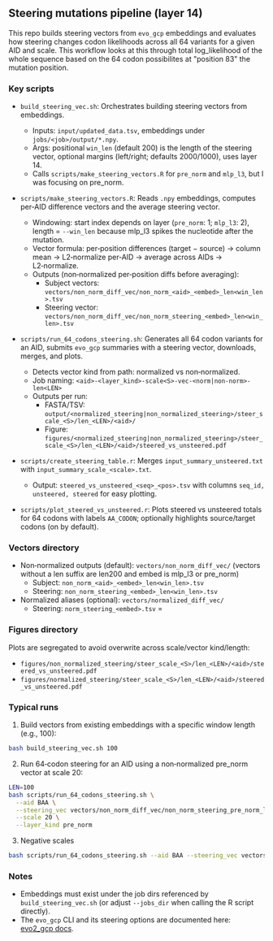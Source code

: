## Steering mutations pipeline (layer 14)

This repo builds steering vectors from `evo_gcp` embeddings and evaluates how steering changes codon likelihoods across all 64 variants for a given AID and scale. This workflow looks at this through total log_likelihood of the whole sequence based on the 64 codon possibilites at "position 83" the mutation position. 

### Key scripts

- `build_steering_vec.sh`: Orchestrates building steering vectors from embeddings.
  - Inputs: `input/updated_data.tsv`, embeddings under `jobs/<job>/output/*.npy`.
  - Args: positional `win_len` (default 200) is the length of the steering vector, optional margins (left/right; defaults 2000/1000), uses layer 14.
  - Calls `scripts/make_steering_vectors.R` for `pre_norm` and `mlp_l3`, but I was focusing on pre_norm.

- `scripts/make_steering_vectors.R`: Reads `.npy` embeddings, computes per‑AID difference vectors and the average steering vector.
  - Windowing: start index depends on layer (`pre_norm`: 1; `mlp_l3`: 2), length = `--win_len` because mlp_l3 spikes the nucleotide after the mutation. 
  - Vector formula: per‑position differences (target − source) → column mean → L2‑normalize per‑AID → average across AIDs → L2‑normalize.
  - Outputs (non‑normalized per‑position diffs before averaging):
    - Subject vectors: `vectors/non_norm_diff_vec/non_norm_<aid>_<embed>_len<win_len>.tsv`
    - Steering vector: `vectors/non_norm_diff_vec/non_norm_steering_<embed>_len<win_len>.tsv`

- `scripts/run_64_codons_steering.sh`: Generates all 64 codon variants for an AID, submits `evo_gcp` summaries with a steering vector, downloads, merges, and plots.
  - Detects vector kind from path: normalized vs non‑normalized.
  - Job naming: `<aid>-<layer_kind>-scale<S>-vec-<norm|non-norm>-len<LEN>`
  - Outputs per run:
    - FASTA/TSV: `output/<normalized_steering|non_normalized_steering>/steer_scale_<S>/len_<LEN>/<aid>/`
    - Figure: `figures/<normalized_steering|non_normalized_steering>/steer_scale_<S>/len_<LEN>/<aid>/steered_vs_unsteered.pdf`

- `scripts/create_steering_table.r`: Merges `input_summary_unsteered.txt` with `input_summary_scale_<scale>.txt`.
  - Output: `steered_vs_unsteered_<seq>_<pos>.tsv` with columns `seq_id, unsteered, steered` for easy plotting.

- `scripts/plot_steered_vs_unsteered.r`: Plots steered vs unsteered totals for 64 codons with labels `AA_CODON`; optionally highlights source/target codons (on by default).

### Vectors directory

- Non‑normalized outputs (default): `vectors/non_norm_diff_vec/` (vectors without a len suffix are len200 and embed is mlp_l3 or pre_norm)
  - Subject: `non_norm_<aid>_<embed>_len<win_len>.tsv`
  - Steering: `non_norm_steering_<embed>_len<win_len>.tsv`
- Normalized aliases (optional): `vectors/normalized_diff_vec/`
  - Steering: `norm_steering_<embed>.tsv` =

### Figures directory

Plots are segregated to avoid overwrite across scale/vector kind/length:

- `figures/non_normalized_steering/steer_scale_<S>/len_<LEN>/<aid>/steered_vs_unsteered.pdf`
- `figures/normalized_steering/steer_scale_<S>/len_<LEN>/<aid>/steered_vs_unsteered.pdf`

### Typical runs

1) Build vectors from existing embeddings with a specific window length (e.g., 100):
```bash
bash build_steering_vec.sh 100
```

2) Run 64‑codon steering for an AID using a non‑normalized pre_norm vector at scale 20:
```bash
LEN=100
bash scripts/run_64_codons_steering.sh \
  --aid BAA \
  --steering_vec vectors/non_norm_diff_vec/non_norm_steering_pre_norm_len${LEN}.tsv \
  --scale 20 \
  --layer_kind pre_norm
```

3) Negative scales
```bash
bash scripts/run_64_codons_steering.sh --aid BAA --steering_vec vectors/non_norm_diff_vec/non_norm_steering_pre_norm_len100.tsv --scale "-100" --layer_kind pre_norm
```

### Notes

- Embeddings must exist under the job dirs referenced by `build_steering_vec.sh` (or adjust `--jobs_dir` when calling the R script directly).
- The `evo_gcp` CLI and its steering options are documented here: [evo2_gcp docs](https://github.com/eitanyaffe/evo2_gcp/tree/main).

